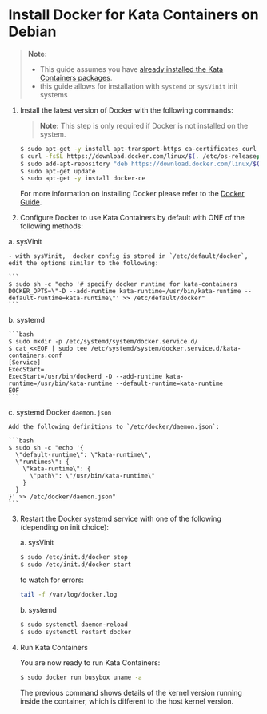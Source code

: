 # Install Docker for Kata Containers on Debian

> **Note:**
>
> - This guide assumes you have
>   [already installed the Kata Containers packages](../debian-installation-guide.md).
> - this guide allows for installation with `systemd` or `sysVinit` init systems

1. Install the latest version of Docker with the following commands:

   > **Note:** This step is only required if Docker is not installed on the system.

   ```bash
   $ sudo apt-get -y install apt-transport-https ca-certificates curl gnupg2 software-properties-common  
   $ curl -fsSL https://download.docker.com/linux/$(. /etc/os-release; echo "$ID")/gpg | sudo apt-key add -
   $ sudo add-apt-repository "deb https://download.docker.com/linux/$(. /etc/os-release; echo "$ID") $(lsb_release -cs) stable"
   $ sudo apt-get update
   $ sudo apt-get -y install docker-ce
   ```

   For more information on installing Docker please refer to the
   [Docker Guide](https://docs.docker.com/engine/installation/linux/debian).

2. Configure Docker to use Kata Containers by default with ONE of the following methods:

a. sysVinit
    
    - with sysVinit,  docker config is stored in `/etc/default/docker`, edit the options similar to the following: 
       
    ```
    $ sudo sh -c "echo '# specify docker runtime for kata-containers
    DOCKER_OPTS=\"-D --add-runtime kata-runtime=/usr/bin/kata-runtime --default-runtime=kata-runtime\"' >> /etc/default/docker"
    ```
    
b. systemd

    ```bash
    $ sudo mkdir -p /etc/systemd/system/docker.service.d/
    $ cat <<EOF | sudo tee /etc/systemd/system/docker.service.d/kata-containers.conf
    [Service]
    ExecStart=
    ExecStart=/usr/bin/dockerd -D --add-runtime kata-runtime=/usr/bin/kata-runtime --default-runtime=kata-runtime
    EOF
    ```

c. systemd Docker `daemon.json`

    Add the following definitions to `/etc/docker/daemon.json`:

    ```bash
    $ sudo sh -c "echo '{
      \"default-runtime\": \"kata-runtime\",
      \"runtimes\": {
        \"kata-runtime\": {
          \"path\": \"/usr/bin/kata-runtime\"
        }
      }
    }' >> /etc/docker/daemon.json"
    ```

3. Restart the Docker systemd service with one of the following (depending on init choice):

    a. sysVinit
  
    ```bash
    $ sudo /etc/init.d/docker stop
    $ sudo /etc/init.d/docker start
    ```

    to watch for errors:

    ```bash
    tail -f /var/log/docker.log
    ```
    
    b. systemd

    ```bash
    $ sudo systemctl daemon-reload
    $ sudo systemctl restart docker
    ```

4. Run Kata Containers

   You are now ready to run Kata Containers:

   ```bash
   $ sudo docker run busybox uname -a
   ```

   The previous command shows details of the kernel version running inside the
   container, which is different to the host kernel version.

   
   
